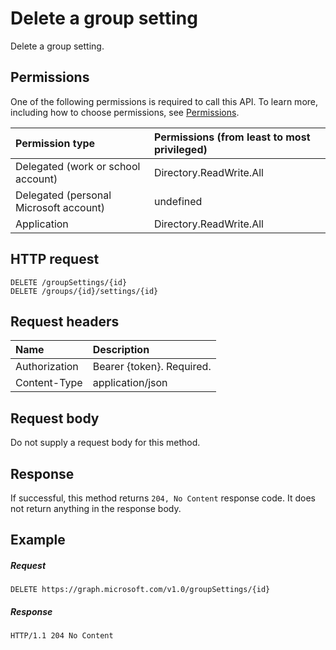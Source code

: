 # Delete a group setting

Delete a group setting.

## Permissions

One of the following permissions is required to call this API. To learn more, including how to choose permissions, see [Permissions](../../../concepts/permissions_reference.md).


|Permission type      | Permissions (from least to most privileged)              | 
|:--------------------|:---------------------------------------------------------| 
|Delegated (work or school account) | Directory.ReadWrite.All    | 
|Delegated (personal Microsoft account) | undefined    | 
|Application | Directory.ReadWrite.All | 


## HTTP request
<!-- { "blockType": "ignored" } -->
```http
DELETE /groupSettings/{id}
DELETE /groups/{id}/settings/{id}

```

## Request headers

| Name | Description |
|:---------------|:----------|
| Authorization  | Bearer {token}. Required. |
| Content-Type  | application/json |

## Request body
Do not supply a request body for this method.


## Response

If successful, this method returns `204, No Content` response code. It does not return anything in the response body.

## Example
##### Request
<!-- {
  "blockType": "request",
  "name": "delete_groupsetting"
}-->
```http
DELETE https://graph.microsoft.com/v1.0/groupSettings/{id}
```
##### Response
<!-- {
  "blockType": "response",
  "truncated": true
} -->
```http
HTTP/1.1 204 No Content
```

<!-- uuid: 8fcb5dbc-d5aa-4681-8e31-b001d5168d79
2015-10-25 14:57:30 UTC -->
<!-- {
  "type": "#page.annotation",
  "description": "Delete groupSetting",
  "keywords": "",
  "section": "documentation",
  "tocPath": ""
}-->